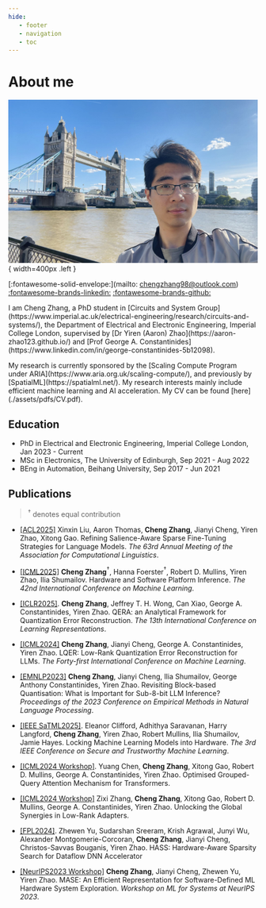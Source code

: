 ```yaml
---
hide:
   - footer
   - navigation
   - toc
---
```



# About me

![selfie](./assets/images/selfie.jpg){ width=400px .left }

[:fontawesome-solid-envelope:](mailto: chengzhang98@outlook.com) [:fontawesome-brands-linkedin:](https://www.linkedin.com/in/chengzhang98) [:fontawesome-brands-github:](https://github.com/ChengZhang-98)

<p markdown>
I am Cheng Zhang, a PhD student in [Circuits and System Group](https://www.imperial.ac.uk/electrical-engineering/research/circuits-and-systems/), the Department of Electrical and Electronic Engineering, Imperial College London, supervised by [Dr Yiren (Aaron) Zhao](https://aaron-zhao123.github.io/) and [Prof George A. Constantinides](https://www.linkedin.com/in/george-constantinides-5b12098).
</p>

<p markdown>
My research is currently sponsored by the [Scaling Compute Program under ARIA](https://www.aria.org.uk/scaling-compute/), and previously by [SpatialML](https://spatialml.net/). My research interests mainly include efficient machine learning and AI acceleration. My CV can be found [here](./assets/pdfs/CV.pdf).
</p>

## Education

- PhD in Electrical and Electronic Engineering, Imperial College London, Jan 2023 - Current
- MSc in Electronics, The University of Edinburgh, Sep 2021 - Aug 2022
- BEng in Automation, Beihang University, Sep 2017 - Jun 2021

## Publications

> $^\dag$ denotes equal contribution

- [<u>\[ACL2025\]</u>](https://arxiv.org/abs/2412.13488) Xinxin Liu, Aaron Thomas, **Cheng Zhang**, Jianyi Cheng, Yiren Zhao, Xitong Gao. Refining Salience-Aware Sparse Fine-Tuning Strategies for Language Models. *The 63rd Annual Meeting of the Association for Computational Linguistics*.

- [<u>\[ICML2025\]</u>](https://arxiv.org/abs/2411.05197v1) **Cheng Zhang**$^\dag$, Hanna Foerster$^\dag$, Robert D. Mullins, Yiren Zhao, Ilia Shumailov. Hardware and Software Platform Inference. *The 42nd International Conference on Machine Learning*.

- [<u>\[ICLR2025\]</u>](https://arxiv.org/abs/2410.06040). **Cheng Zhang**, Jeffrey T. H. Wong, Can Xiao, George A. Constantinides, Yiren Zhao. QERA: an Analytical Framework for Quantization Error Reconstruction. *The 13th International Conference on Learning Representations*.

- [<u>\[ICML2024\]</u>](https://arxiv.org/abs/2402.02446) **Cheng Zhang**, Jianyi Cheng, George A. Constantinides, Yiren Zhao. LQER: Low-Rank Quantization Error Reconstruction for LLMs. *The Forty-first International Conference on Machine Learning*.

- [<u>\[EMNLP2023\]</u>](https://aclanthology.org/2023.emnlp-main.617.pdf) **Cheng Zhang**, Jianyi Cheng, Ilia Shumailov, George Anthony Constantinides, Yiren Zhao. Revisiting Block-based Quantisation: What is Important for Sub-8-bit LLM Inference? *Proceedings of the 2023 Conference on Empirical Methods in Natural Language Processing*.

- [<u>\[IEEE SaTML2025\]</u>](https://arxiv.org/abs/2405.20990). Eleanor Clifford, Adhithya Saravanan, Harry Langford, **Cheng Zhang**, Yiren Zhao, Robert Mullins, Ilia Shumailov, Jamie Hayes. Locking Machine Learning Models into Hardware. *The 3rd IEEE Conference on Secure and Trustworthy Machine Learning*.

- [<u>\[ICML2024 Workshop\]</u>](https://arxiv.org/abs/2406.14963). Yuang Chen, **Cheng Zhang**, Xitong Gao, Robert D. Mullins, George A. Constantinides, Yiren Zhao. Optimised Grouped-Query Attention Mechanism for Transformers.

- [<u>\[ICML2024 Workshop\]</u>](https://arxiv.org/abs/2406.14956) Zixi Zhang, **Cheng Zhang**, Xitong Gao, Robert D. Mullins, George A. Constantinides, Yiren Zhao. Unlocking the Global Synergies in Low-Rank Adapters.



- [<u>[FPL2024]</u>](https://arxiv.org/abs/2406.03088). Zhewen Yu, Sudarshan Sreeram, Krish Agrawal, Junyi Wu, Alexander Montgomerie-Corcoran, **Cheng Zhang**, Jianyi Cheng, Christos-Savvas Bouganis, Yiren Zhao. HASS: Hardware-Aware Sparsity Search for Dataflow DNN Accelerator

- [<u>\[NeurIPS2023 Workshop\]</u>](http://mlforsystems.org/) **Cheng Zhang**, Jianyi Cheng, Zhewen Yu, Yiren Zhao. MASE: An Efficient Representation for Software-Defined ML Hardware System Exploration. *Workshop on ML for Systems at NeurIPS 2023*.


